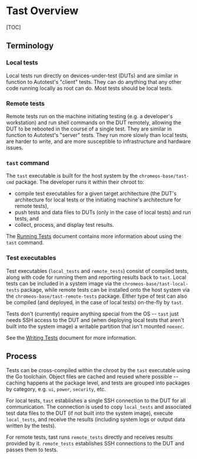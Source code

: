 # Tast Overview

[TOC]

## Terminology

### Local tests

Local tests run directly on devices-under-test (DUTs) and are similar in
function to Autotest's "client" tests. They can do anything that any other code
running locally as root can do. Most tests should be local tests.

### Remote tests

Remote tests run on the machine initiating testing (e.g. a developer's
workstation) and run shell commands on the DUT remotely, allowing the DUT to be
rebooted in the course of a single test. They are similar in function to
Autotest's "server" tests. They run more slowly than local tests, are harder to
write, and are more susceptible to infrastructure and hardware issues.

### `tast` command

The `tast` executable is built for the host system by the
`chromeos-base/tast-cmd` package. The developer runs it within their chroot to:

*   compile test executables for a given target architecture (the DUT's
    architecture for local tests or the initiating machine's architecture for
    remote tests),
*   push tests and data files to DUTs (only in the case of local tests) and run
    tests, and
*   collect, process, and display test results.

The [Running Tests] document contains more information about using the `tast`
command.

### Test executables

Test executables (`local_tests` and `remote_tests`) consist of compiled tests,
along with code for running them and reporting results back to `tast`. Local
tests can be included in a system image via the `chromeos-base/tast-local-tests`
package, while remote tests can be installed onto the host system via the
`chromeos-base/tast-remote-tests` package. Either type of test can also be
compiled (and deployed, in the case of local tests) on-the-fly by `tast`.

Tests don't (currently) require anything special from the OS -- `tast` just
needs SSH access to the DUT and (when deploying local tests that aren't built
into the system image) a writable partition that isn't mounted `noexec`.

See the [Writing Tests] document for more information.

## Process

Tests can be cross-compiled within the chroot by the `tast` executable using the
Go toolchain. Object files are cached and reused where possible -- caching
happens at the package level, and tests are grouped into packages by category,
e.g. `ui`, `power`, `security`, etc.

For local tests, `tast` establishes a single SSH connection to the DUT for all
communication. The connection is used to copy `local_tests` and associated test
data files to the DUT (if not built into the system image), execute
`local_tests`, and receive the results (including system logs or output data
written by the tests).

For remote tests, tast runs `remote_tests` directly and receives results
provided by it. `remote_tests` establishes SSH connections to the DUT and passes
them to tests.

[Running Tests]: running_tests.md
[Writing Tests]: writing_tests.md
